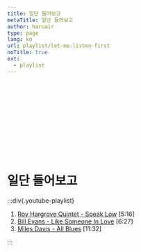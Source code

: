 ```yaml
---
title: 일단 들어보고
metaTitle: 일단 들어보고
author: haruair
type: page
lang: ko
url: playlist/let-me-listen-first
noTitle: true
ext:
  - playlist
---
```


<div style="width: 150px; margin: 2rem 0 1rem; aspect-ratio: 1; background: var(--color-shadow); border-radius: 2px;"></div>

<h1 class="font-size-medium">일단 들어보고</h1>

:::div{.youtube-playlist}

1. [Roy Hargrove Quintet - Speak Low](https://www.youtube.com/watch?v=BzEKMZ3O6Vo) [5:16]
2. [Bill Evans - Like Someone In Love](https://www.youtube.com/watch?v=gw-o0uTkp_k) [6:27]
3. [Miles Davis - All Blues](https://www.youtube.com/watch?v=xb3iCpu-JFs) [11:32]

:::
